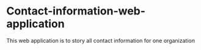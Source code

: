 # Contact-information-web-application
This web application is to story all contact information for one organization
